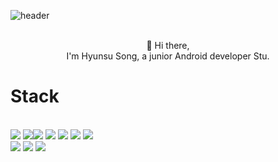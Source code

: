 ![header](https://capsule-render.vercel.app/api?type=slice&color=gradient&text=%20HyunsuSong%20%20&height=200&fontSize=100)
<p align="center">
</br>
  👋 Hi there,
  </br>
  I'm Hyunsu Song, a junior Android developer Stu.
  <h1>Stack</h1></br>
  <img src="https://img.shields.io/badge/Java-3066AB?style=flat-square&logo=Java&logoColor=white"/></a>
  <img src="https://img.shields.io/badge/Kotlin-3766AB?style=flat-square&logo=Kotlin&logoColor=white"/></a><img src="https://img.shields.io/badge/Android-3766AB?style=flat-square&logo=Android&logoColor=white"/></a>
  <img src="https://img.shields.io/badge/Swift-3766AB?style=flat-square&logo=Swift&logoColor=white"/></a>
  <img src="https://img.shields.io/badge/IOS-3766AB?style=flat-square&logo=IOS&logoColor=white"/></a>
  <img src="https://img.shields.io/badge/Android Studio-3766AB?style=flat-square&logo=AndroidStudio&logoColor=white"/></a>
  <img src="https://img.shields.io/badge/Xcode-3766AB?style=flat-square&logo=Xcode&logoColor=white"/></a>
  </br>
  <img src="https://img.shields.io/badge/Firebase-3766AB?style=flat-square&logo=Firebase&logoColor=white"/></a>
  <img src="https://img.shields.io/badge/Oracle-3766AB?style=flat-square&logo=Oracle&logoColor=white"/></a>
    <img src="https://img.shields.io/badge/MySQL-3766AB?style=flat-square&logo=MySQL&logoColor=white"/></a>

</p>

